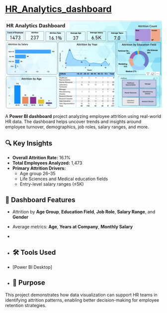 # [HR_Analytics_dashboard](https://github.com/NishaSoni-Analyst/HR_Analytics_dashboard/blob/main/HR_Analytics_Dashboard.pdf)

![template](https://github.com/NishaSoni-Analyst/HR_Analytics_dashboard/blob/main/HR_Analytics_dashboard_img.png)

A **Power BI dashboard** project analyzing employee attrition using real-world HR data. The dashboard helps uncover trends and insights around employee turnover, demographics, job roles, salary ranges, and more.

## 🔍 Key Insights

- **Overall Attrition Rate:** 16.1%  
- **Total Employees Analyzed:** 1,473  
- **Primary Attrition Drivers:**  
  - Age group 26–35  
  - Life Sciences and Medical education fields  
  - Entry-level salary ranges (≤5K)

## 📌 Dashboard Features

- Attrition by **Age Group**, **Education Field**, **Job Role**, **Salary Range**, and **Gender**
- Average metrics: **Age**, **Years at Company**, **Monthly Salary**
- 
- ## 🛠 Tools Used

- [Power BI Desktop]

- ## 🧠 Purpose

This project demonstrates how data visualization can support HR teams in identifying attrition patterns, enabling better decision-making for employee retention strategies.
